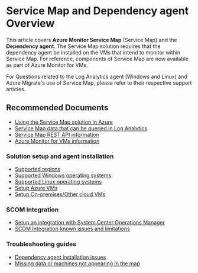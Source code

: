 <properties
    pageTitle="Service Map or Dependency agent"
    description="Service Map or Dependency agent"
    service="microsoft.operationalinsights"
    resource="operationalinsightsaccounts"
    authors="kinghorn"
    ms.author="kinghorn"
    displayorder=""
    selfHelpType="generic"
    supportTopicIds="32633007"
    resourceTags=""
    productPesIds="15725"
    cloudEnvironments="public, Fairfax, usnat, ussec"
    articleId="644cd5e5-d19b-476f-b2e5-4fb1461636b2"
	ownershipId="AzureMonitoring_LogAnalytics"
/>

# Service Map and Dependency agent Overview

This article covers **Azure Monitor Service Map** (Service Map) and the **Dependency agent**. The Service Map solution requires that the dependency agent be installed on the VMs that intend to monitor within Service Map.  For reference, components of Service Map are now available as part of Azure Monitor for VMs.

For Questions related to the Log Analytics agent (Windows and Linux) and Azure Migrate's use of Service Map, please refer to their respective support articles. 

## **Recommended Documents**

* [Using the Service Map solution in Azure](https://docs.microsoft.com/azure/azure-monitor/insights/service-map)
* [Service Map data that can be queried in Log Analytics](https://docs.microsoft.com/azure/azure-monitor/insights/service-map#log-analytics-records)
* [Service Map REST API information](https://docs.microsoft.com/azure/azure-monitor/insights/service-map#rest-api)
* [Azure Monitor for VMs information](https://docs.microsoft.com/azure/azure-monitor/insights/vminsights-overview)

### Solution setup and agent installation

* [Supported regions](https://docs.microsoft.com/azure/azure-monitor/insights/service-map-configure#supported-azure-regions)
* [Supported Windows operating systems](https://docs.microsoft.com/azure/azure-monitor/insights/service-map-configure#supported-windows-operating-systems)
* [Supported Linux operating systems](https://docs.microsoft.com/azure/azure-monitor/insights/service-map-configure#supported-linux-operating-systems)
* [Setup Azure VMs](https://docs.microsoft.com/azure/azure-monitor/insights/service-map-configure#installation)
* [Setup On-premises/Other cloud VMs](https://docs.microsoft.com/azure/azure-monitor/insights/service-map-configure#dependency-agent-downloads)

### SCOM Integration

* [Setup an integration with System Center Operations Manager](https://docs.microsoft.com/azure/azure-monitor/insights/service-map-scom)
* [SCOM Integration known issues and limitations](https://docs.microsoft.com/azure/azure-monitor/insights/service-map-scom#known-issues-and-limitations)

### Troubleshooting guides

* [Dependency agent installation issues](https://docs.microsoft.com/azure/azure-monitor/insights/service-map-configure#dependency-agent-installation-problems)
* [Missing data or machines not appearing in the map](https://docs.microsoft.com/azure/azure-monitor/insights/service-map-configure#post-installation-issues)
